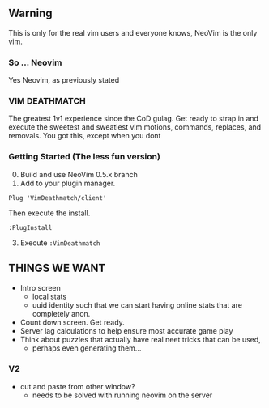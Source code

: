 ## Warning

This is only for the real vim users and everyone knows, NeoVim is the only vim.

### So ... Neovim
Yes Neovim, as previously stated

### VIM DEATHMATCH

The greatest 1v1 experience since the CoD gulag. Get ready to strap in and
execute the sweetest and sweatiest vim motions, commands, replaces, and
removals. You got this, except when you dont

### Getting Started (The less fun version)
0. Build and use NeoVim 0.5.x branch
1. Add to your plugin manager.
```
Plug 'VimDeathmatch/client'
```

Then execute the install.

```
:PlugInstall
```

3. Execute `:VimDeathmatch`

## THINGS WE WANT

* Intro screen
  - local stats
  - uuid identity such that we can start having online stats that are completely anon.
* Count down screen.  Get ready.
* Server lag calculations to help ensure most accurate game play
* Think about puzzles that actually have real neet tricks that can be used,
  * perhaps even generating them...

### V2

* cut and paste from other window?
  - needs to be solved with running neovim on the server
